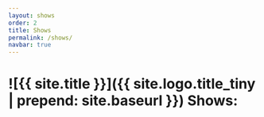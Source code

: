 ```yaml
---
layout: shows
order: 2
title: Shows
permalink: /shows/
navbar: true
---
```

# ![{{ site.title }}]({{ site.logo.title_tiny | prepend: site.baseurl }}) Shows:
 
